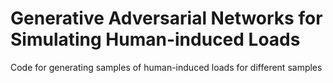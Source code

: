 # Generative Adversarial Networks for Simulating Human-induced Loads
Code for generating samples of human-induced loads for different samples
